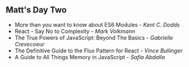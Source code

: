 ## Matt's Day Two
* More than you want to know about ES6 Modules - *Kent C. Dodds* <!-- .element: class="fragment highlight-blue" -->
* React - Say No to Complexity - *Mark Volkmann* <!-- .element: class="fragment highlight-blue" -->
* The True Powers of JavaScript: Beyond The Basics - *Gabrielle Crevecoeur* <!-- .element: class="fragment highlight-blue" -->
* The Definitive Guide to the Flux Pattern for React - *Vince Bullinger* <!-- .element: class="fragment highlight-blue" -->
* A Guide to All Things Memory in JavaScript - *Safia Abdalla* <!-- .element: class="fragment highlight-blue" -->
